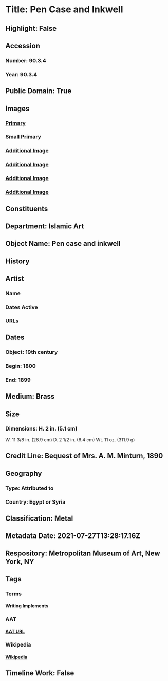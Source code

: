 # Title: Pen Case and Inkwell
## Highlight: False
## Accession
### Number: 90.3.4
### Year: 90.3.4
## Public Domain: True
## Images
### [Primary](https://images.metmuseum.org/CRDImages/is/original/sf90-3-4a.jpg)
### [Small Primary](https://images.metmuseum.org/CRDImages/is/web-large/sf90-3-4a.jpg)
### [Additional Image](https://images.metmuseum.org/CRDImages/is/original/sf90-3-4b.jpg)
### [Additional Image](https://images.metmuseum.org/CRDImages/is/original/sf90-3-4c.jpg)
### [Additional Image](https://images.metmuseum.org/CRDImages/is/original/36993.jpg)
### [Additional Image](https://images.metmuseum.org/CRDImages/is/original/90.3.4.jpg)
## Constituents
## Department: Islamic Art
## Object Name: Pen case and inkwell
## History
## Artist
### Name
### Dates Active
### URLs
## Dates
### Object: 19th century
### Begin: 1800
### End: 1899
## Medium: Brass
## Size
### Dimensions: H. 2 in. (5.1 cm)
W. 11 3/8 in. (28.9 cm)
D. 2 1/2 in. (6.4 cm)
Wt. 11 oz. (311.9 g)
## Credit Line: Bequest of Mrs. A. M. Minturn, 1890
## Geography
### Type: Attributed to
### Country: Egypt or Syria
## Classification: Metal
## Metadata Date: 2021-07-27T13:28:17.16Z
## Respository: Metropolitan Museum of Art, New York, NY
## Tags
### Terms
#### Writing Implements
### AAT
#### [AAT URL](http://vocab.getty.edu/page/aat/300404590)
### Wikipedia
#### [Wikipedia]()
## Timeline Work: False